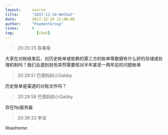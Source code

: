 ```yaml
---
layout:     source 
title:      "2017-12-24-WeChat"
date:       2017-12-24 12:00:00
author:     "PaymentGroup"
lines:      6 
tag:		  [chat]
---
```

> 20:20:25  陈春瑜  
   
大家在对帐结束后，对历史帐单或依赖的第三方的帐单等数据有什么好的存储或处理机制吗？我们会遇到财务突然需要核对半年甚至一两年前的问题帐单  
   
> 20:28:51  巴德妈妈小Gabby  
   
历史账单是渠道的对账文件吗？  
   
> 20:28:58  巴德妈妈小Gabby  
   
存在ftp服务器  
   
> 20:39:33  李宝  
   
libaohome:  
   
